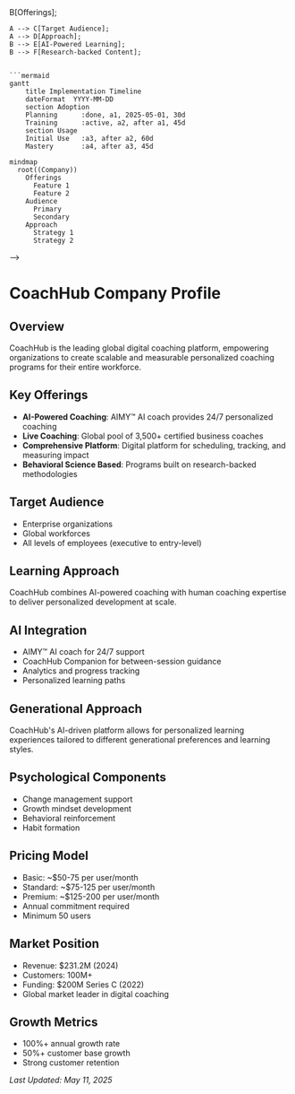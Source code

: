 <!-- Mermaid support for diagrams, flowcharts, and Gantt charts -->
<!-- Usage examples:
```mermaid
graph TD;
    A[Company] --> B[Offerings];
    A --> C[Target Audience];
    A --> D[Approach];
    B --> E[AI-Powered Learning];
    B --> F[Research-backed Content];
```

```mermaid
gantt
    title Implementation Timeline
    dateFormat  YYYY-MM-DD
    section Adoption
    Planning      :done, a1, 2025-05-01, 30d
    Training      :active, a2, after a1, 45d
    section Usage
    Initial Use   :a3, after a2, 60d
    Mastery       :a4, after a3, 45d
```

```mermaid
mindmap
  root((Company))
    Offerings
      Feature 1
      Feature 2
    Audience
      Primary
      Secondary
    Approach
      Strategy 1
      Strategy 2
```
-->
# CoachHub Company Profile

## Overview
CoachHub is the leading global digital coaching platform, empowering organizations to create scalable and measurable personalized coaching programs for their entire workforce.

## Key Offerings
- **AI-Powered Coaching**: AIMY™ AI coach provides 24/7 personalized coaching
- **Live Coaching**: Global pool of 3,500+ certified business coaches
- **Comprehensive Platform**: Digital platform for scheduling, tracking, and measuring impact
- **Behavioral Science Based**: Programs built on research-backed methodologies

## Target Audience
- Enterprise organizations
- Global workforces
- All levels of employees (executive to entry-level)

## Learning Approach
CoachHub combines AI-powered coaching with human coaching expertise to deliver personalized development at scale.

## AI Integration
- AIMY™ AI coach for 24/7 support
- CoachHub Companion for between-session guidance
- Analytics and progress tracking
- Personalized learning paths

## Generational Approach
CoachHub's AI-driven platform allows for personalized learning experiences tailored to different generational preferences and learning styles.

## Psychological Components
- Change management support
- Growth mindset development
- Behavioral reinforcement
- Habit formation

## Pricing Model
- Basic: ~$50-75 per user/month
- Standard: ~$75-125 per user/month
- Premium: ~$125-200 per user/month
- Annual commitment required
- Minimum 50 users

## Market Position
- Revenue: $231.2M (2024)
- Customers: 100M+
- Funding: $200M Series C (2022)
- Global market leader in digital coaching

## Growth Metrics
- 100%+ annual growth rate
- 50%+ customer base growth
- Strong customer retention

*Last Updated: May 11, 2025*
